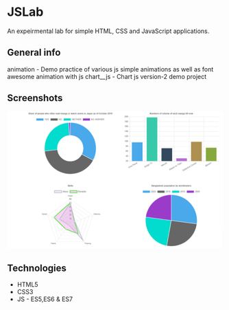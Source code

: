 # JSLab
An expeirmental lab for simple HTML, CSS and JavaScript applications. 

## General info
animation - Demo practice of various js simple animations as well as font awesome animation with js
chart__js - Chart js version-2 demo project
## Screenshots
![Example screenshot](./chart__js/chartjs.png)


## Technologies
* HTML5
* CSS3
* JS - ES5,ES6 & ES7
